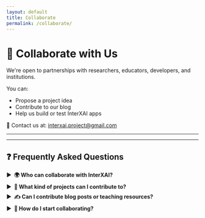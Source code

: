 ```yaml
---
layout: default
title: Collaborate
permalink: /collaborate/
---
```


# 🤝 Collaborate with Us

We're open to partnerships with researchers, educators, developers, and institutions.

You can:
- Propose a project idea  
- Contribute to our blog  
- Help us build or test InterXAI apps  

📧 Contact us at: [interxai.project@gmail.com](mailto:interxai.project@gmail.com)

---

<style>
  .collapsible-help summary {
    font-weight: bold;
    cursor: pointer;
    position: relative;
    list-style: none;
    margin-bottom: 0.5rem;
  }

  .collapsible-help summary::marker,
  .collapsible-help summary::-webkit-details-marker {
    display: none;
  }

  .collapsible-help summary::before {
    content: "▶";
    display: inline-block;
    margin-right: 0.5em;
    transition: transform 0.2s ease-in-out;
  }

  .collapsible-help[open] summary::before {
    transform: rotate(90deg);
  }

  .collapsible-help div {
    padding: 0.5rem 0 1rem 1rem;
    animation: fadeIn 0.3s ease-in-out;
  }

  @keyframes fadeIn {
    from { opacity: 0; transform: translateY(-5px); }
    to { opacity: 1; transform: translateY(0); }
  }
</style>

---

## ❓ Frequently Asked Questions

<details class="collapsible-help">
  <summary>🌍 Who can collaborate with InterXAI?</summary>
  <div>
    Anyone passionate about responsible AI, interpretability, or digital humanities is welcome!  
    We especially encourage students, early-career researchers, artists, educators, and underrepresented voices in tech and humanities.
  </div>
</details>

<details class="collapsible-help">
  <summary>🧠 What kind of projects can I contribute to?</summary>
  <div>
    You can help with:
    <ul>
      <li>Case study collection and analysis</li>
      <li>User interface feedback or design contributions</li>
      <li>Writing blog posts or tutorials</li>
      <li>Building visualization components for intertextual analysis</li>
      <li>Creating teaching modules using InterXAI</li>
    </ul>
  </div>
</details>

<details class="collapsible-help">
  <summary>✍️ Can I contribute blog posts or teaching resources?</summary>
  <div>
    Yes! We welcome reflections, walkthroughs, student experiences, sample assignments, and classroom experiments using InterXAI.  
    These contributions will be featured on our [Blog](/blog/) and credited to you.
  </div>
</details>

<details class="collapsible-help">
  <summary>💬 How do I start collaborating?</summary>
  <div>
    Just send us an email at [interxai.project@gmail.com](mailto:interxai.project@gmail.com).  
    Tell us a bit about your interests, and we'll match you to a current initiative or help shape a new one.
  </div>
</details>
